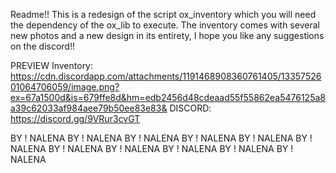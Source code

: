 Readme!!
This is a redesign of the script ox_inventory which you will need the dependency of the ox_lib to execute. The inventory comes with several new photos and a new design in its entirety, I hope you like any suggestions on the discord!!

PREVIEW Inventory: https://cdn.discordapp.com/attachments/1191468908360761405/1335752601064706059/image.png?ex=67a1500d&is=679ffe8d&hm=edb2456d48cdeaad55f55862ea5476125a8a39c62033af984aee79b50ee83e83&
DISCORD: https://discord.gg/9VRur3cvGT

BY ! NALENA
BY ! NALENA
BY ! NALENA
BY ! NALENA
BY ! NALENA
BY ! NALENA
BY ! NALENA
BY ! NALENA
BY ! NALENA
BY ! NALENA
BY ! NALENA
